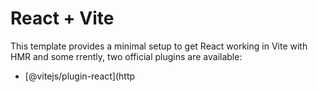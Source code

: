 # React + Vite

This template provides a minimal setup to get React working in Vite with HMR and some rrently, two official plugins are available:
- [@vitejs/plugin-react](http
